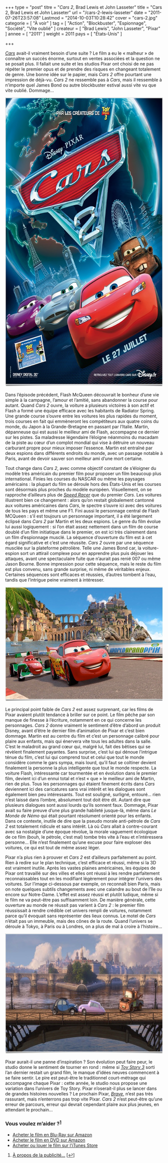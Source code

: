 +++
type = "post"
titre = "<em>Cars 2</em>, Brad Lewis et John Lasseter"
title = "Cars 2, Brad Lewis et John Lasseter"
url = "/cars-2-lewis-lasseter"
date = "2011-07-26T23:57:08"
Lastmod = "2014-10-03T10:28:42"
cover = "cars-2.jpg"
categorie = [ "À voir" ]
tag = [ "Action", "Blockbuster", "Espionnage", "Société", "Vite oublié" ]
createur = [ "Brad Lewis", "John Lasseter", "Pixar" ]
annee = [ "2011" ]
weight = 2011
pays = [ "États-Unis" ]

+++

<p><em><a href="/2011/07/25/cars-pixar/">Cars</a></em> avait-il vraiment besoin d&rsquo;une suite ? Le film a eu le &laquo;&nbsp;malheur&nbsp;&raquo; de connaître un succès énorme, surtout en ventes associées et la question ne se posait plus. Il fallait une suite et les studios Pixar ont choisi de ne pas répéter le premier opus et de prendre des risques en changeant totalement de genre. Une bonne idée sur le papier, mais <em>Cars 2</em> offre pourtant une impression de déjà-vu. <em>Cars 2</em> ne ressemble pas à <em>Cars</em>, mais il ressemble à n&rsquo;importe quel James Bond ou autre blockbuster estival aussi vite vu que vite oublié. Dommage…</p>
<div style="text-align: center;"><a href="http://www.allocine.fr/film/fichefilm_gen_cfilm=135530.html"><img class="aligncenter" style="border-style: initial; border-color: initial; border-width: 0px;" src="cars-2-pixar.jpg" alt="Cars 2 pixar" width="690" height="925" border="0" /></a></div>
<p>Dans l&rsquo;épisode précédent, Flash McQueen découvrait le bonheur d&rsquo;une vie simple à la campagne, l&rsquo;amour et l&rsquo;amitié, sans abandonner la course pour autant. Quand <em>Cars 2</em> ouvre, la voiture a plusieurs victoires à son actif et Flash a formé une équipe efficace avec les habitants de Radiator Spring. Une grande course s&rsquo;ouvre entre les voitures les plus rapides du moment, trois courses en fait qui emmèneront les compétiteurs aux quatre coins du monde, du Japon à la Grande-Bretagne en passant par l&rsquo;Italie. Martin, dépanneuse qui est aussi le meilleur ami de Flash, accompagne ce dernier sur les pistes. Sa maladresse légendaire l&rsquo;éloigne néanmoins du macadam de la piste au cœur d&rsquo;un complot mondial qui vise à détruire un nouveau carburant propre pour mieux imposer l&rsquo;essence. Martin est entraîné par deux espions dans différents endroits du monde, avec un passage notable à Paris, avant de devoir sauver son meilleur ami d&rsquo;une mort certaine.</p>
<p>Tout change dans <em>Cars 2</em>, avec comme objectif constant de s&rsquo;éloigner du modèle très américain du premier film pour proposer un film beaucoup plus international. Finies les courses du NASCAR ou même les paysages américains : la plupart du film se déroule hors des États-Unis et les courses sont désormais plus proches du modèle européen. Visuellement, on se rapproche d&rsquo;ailleurs plus de <em><a href="/2011/03/08/speed-racer-wachowski/">Speed Racer</a></em> que du premier <em>Cars</em>. Les voitures illustrent bien ce changement : alors qu&rsquo;on restait globalement cantonné aux voitures américaines dans <em>Cars</em>, le spectre s&rsquo;ouvre ici avec des voitures de tous les pays et même une F1. Fini aussi le personnage central de Flash MCQueen : s&rsquo;il est toujours un personnage important, il a été largement éclipsé dans <em>Cars 2</em> par Martin et les deux espions. Le genre du film évolue lui aussi logiquement : si l&rsquo;on était assez nettement dans un film de course doublé d&rsquo;un film initiatique dans le premier, on est ici très clairement dans un film d&rsquo;espionnage musclé. La séquence d&rsquo;ouverture du film est à cet égard significative et c&rsquo;est une réussite. <em>Cars 2</em> ouvre par une séquence musclée sur la plateforme pétrolière. Telle une James Bond car, la voiture-espion sort un attirail complexe pour en apprendre plus puis déjouer les attaques, avant une spectaculaire fuite que n&rsquo;aurait pas renié 007 ou même Jason Bourne. Bonne impression pour cette séquence, mais le reste du film est plus convenu, sans grande surprise, ni même de véritables enjeux. Certaines séquences sont efficaces et réussies, d&rsquo;autres tombent à l&rsquo;eau, tandis que l&rsquo;intrigue peine vraiment à intéresser.</p>
<div style="text-align: center;"><img class="aligncenter" style="border-style: initial; border-color: initial; border-width: 0px;" src="pixar-cars-2.jpg" alt="Pixar cars 2" width="690" height="366" border="0" /></div>
<p>Le principal point faible de <em>Cars 2</em> est assez surprenant, car les films de Pixar avaient plutôt tendance à briller sur ce point. Le film pêche par son manque de finesse à l&rsquo;écriture, notamment en ce qui concerne les personnages. <em>Cars 2</em> donne vraiment le sentiment d&rsquo;être d&rsquo;abord un produit Disney, avant d&rsquo;être le dernier film d&rsquo;animation de Pixar et c&rsquo;est bien dommage. Martin est au centre du film et c&rsquo;est un personnage calibré pour plaire aux enfants, mais qui énervera vite tous les adultes dans la salle. C&rsquo;est le maladroit au grand cœur qui, malgré lui, fait des bêtises qui se révèlent finalement payantes. Sans surprise, c&rsquo;est lui qui dénoue l&rsquo;intrigue ténue du film, c&rsquo;est lui qui comprend tout et celui que tout le monde considère comme le gars sympa, mais lourd, qu&rsquo;il faut se coltiner devient finalement la personne la plus intelligente que tout le monde respecte. La voiture Flash, intéressante car tourmentée et en évolution dans le premier film, devient ici d&rsquo;un ennui total et n&rsquo;est &laquo;&nbsp;que&nbsp;&raquo; le meilleur ami de Martin, rien de plus. Tous les personnages qui étaient finement écrits dans <em>Cars</em> deviennent ici des caricatures sans vrai intérêt et les dialogues sont également bien peu intéressants. Tout est souligné, surligné, entouré… rien n&rsquo;est laissé dans l&rsquo;ombre, absolument tout doit être dit. Autant dire que plusieurs dialogues sont aussi lourds qu&rsquo;ils sonnent faux. Dommage, Pixar avait su faire preuve d&rsquo;une plus grande habileté jusque-là, même dans <em>Le Monde de Némo</em> qui était pourtant résolument orienté pour les enfants. Dans ce contexte, inutile de dire que la pseudo morale anti-pétrole de <em>Cars 2</em> est totalement ridicule et sans intérêt. Là où <em>Cars</em> allait à contre-courant avec sa nostalgie d&rsquo;une époque révolue, la morale vaguement écologique de ce film (bouh, le pétrole, c&rsquo;est mal) tombe très vite à l&rsquo;eau et n&rsquo;intéressera personne… Elle n&rsquo;est finalement qu&rsquo;une excuse pour faire exploser des voitures, ce qui est tout de même assez léger.</p>
<p>Pixar n&rsquo;a plus rien à prouver et <em>Cars 2</em> est d&rsquo;ailleurs parfaitement au point. Rien à redire sur le plan technique, c&rsquo;est efficace et réussi, même si la 3D est vraiment inutile. Après les vastes plaines américaines, les équipes de Pixar ont travaillé sur des villes et elles ont réussi à les rendre parfaitement reconnaissables tout en les modifiant légèrement pour intégrer l&rsquo;univers des voitures. Sur l&rsquo;image ci-dessous par exemple, on reconnaît bien Paris, mais on note quelques subtils changements avec une calandre au bout de l&rsquo;île ou encore sur Notre-Dame. L&rsquo;effet est assez réussi et plutôt ludique, même si le film ne va peut-être pas suffisamment loin. De manière générale, cette ouverture au monde ne réussit pas varient à <em>Cars 2</em> : le premier film réussissait à rendre crédible cet univers rempli de voitures, notamment parce qu&rsquo;il évoquait sans représenter des lieux connus. Le motel de <em>Cars</em> n&rsquo;était pas un immeuble, mais des cônes de la route. Quand l&rsquo;univers se déroule à Tokyo, à Paris ou à Londres, on a plus de mal à croire à l&rsquo;histoire…</p>
<div style="text-align: center;"><img class="aligncenter" style="border-style: initial; border-color: initial; border-width: 0px;" src="cars-2-pixar-2011.jpg" alt="Cars 2 pixar 2011" width="690" height="385" border="0" /></div>
<p>Pixar aurait-il une panne d&rsquo;inspiration ? Son évolution peut faire peur, le studio donne le sentiment de tourner en rond : même si <em><a href="/2010/06/25/toy-story-3-pixar/">Toy Story 3</a></em> sorti l&rsquo;an dernier restait un grand film, le manque d&rsquo;idées neuves commencent à se faire sentir. Le pire est peut-être le traditionnel court-métrage qui accompagne chaque Pixar : cette année, le studio nous propose une variation dans l&rsquo;univers de Toy Story. Pixar n&rsquo;oserait-il plus se lancer dans de grandes histoires nouvelles ? Le prochain Pixar, <em><a href="http://www.allocine.fr/film/fichefilm_gen_cfilm=135528.html">Brave</a></em>, n&rsquo;est pas très rassurant, mais n&rsquo;enterrons pas trop vite Pixar. <em>Cars 2</em> n&rsquo;est peut-être qu&rsquo;une erreur de parcours, erreur qui devrait cependant plaire aux plus jeunes, en attendant le prochain…</p>
<div class="amazon">
<h3>Vous voulez m&rsquo;aider ?<sup><a href="#footnote_0_4985" id="identifier_0_4985" class="footnote-link footnote-identifier-link" title="&Agrave; propos de la publicit&eacute;&hellip;">1</a></sup></h3>
<ul>
<li><a href="http://www.amazon.fr/gp/product/B00504TCD2/ref=as_li_ss_tl?ie=UTF8&tag=leblogdenic07-21&linkCode=as2&camp=1642&creative=19458&creativeASIN=B00504TCD2">Acheter le film en Blu-Ray sur Amazon</a></li>
<li><a href="http://www.amazon.fr/gp/product/B00504TCCI/ref=as_li_ss_tl?ie=UTF8&tag=leblogdenic07-21&linkCode=as2&camp=1642&creative=19458&creativeASIN=B00504TCCI">Acheter le film en DVD sur Amazon</a></li>
<li><a href="https://itunes.apple.com/fr/movie/cars-2/id458876800">Acheter ou louer le film sur l&rsquo;iTunes Store</a></li>
</ul>
</div>
<ol class="footnotes"><li id="footnote_0_4985" class="footnote"><a href="/soutien/">À propos de la publicité…</a> [<a href="#identifier_0_4985" class="footnote-link footnote-back-link">&#8617;</a>]</li></ol>
